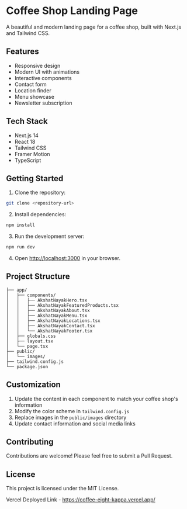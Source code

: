 # Coffee Shop Landing Page

A beautiful and modern landing page for a coffee shop, built with Next.js and Tailwind CSS.

## Features

- Responsive design
- Modern UI with animations
- Interactive components
- Contact form
- Location finder
- Menu showcase
- Newsletter subscription

## Tech Stack

- Next.js 14
- React 18
- Tailwind CSS
- Framer Motion
- TypeScript

## Getting Started

1. Clone the repository:
```bash
git clone <repository-url>
```

2. Install dependencies:
```bash
npm install
```

3. Run the development server:
```bash
npm run dev
```

4. Open [http://localhost:3000](http://localhost:3000) in your browser.

## Project Structure

```
├── app/
│   ├── components/
│   │   ├── AkshatNayakHero.tsx
│   │   ├── AkshatNayakFeaturedProducts.tsx
│   │   ├── AkshatNayakAbout.tsx
│   │   ├── AkshatNayakMenu.tsx
│   │   ├── AkshatNayakLocations.tsx
│   │   ├── AkshatNayakContact.tsx
│   │   └── AkshatNayakFooter.tsx
│   ├── globals.css
│   ├── layout.tsx
│   └── page.tsx
├── public/
│   └── images/
├── tailwind.config.js
└── package.json
```

## Customization

1. Update the content in each component to match your coffee shop's information
2. Modify the color scheme in `tailwind.config.js`
3. Replace images in the `public/images` directory
4. Update contact information and social media links

## Contributing

Contributions are welcome! Please feel free to submit a Pull Request.

## License

This project is licensed under the MIT License. 

Vercel Deployed Link - https://coffee-eight-kappa.vercel.app/

